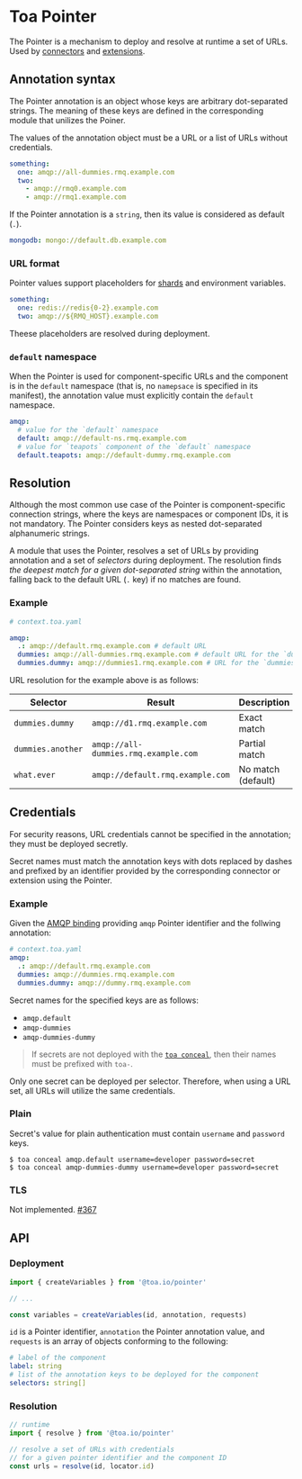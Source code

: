 # Toa Pointer

The Pointer is a mechanism to deploy and resolve at runtime a set of URLs.
Used by [connectors](/connectors) and [extensions](/extensions).

## Annotation syntax

The Pointer annotation is an object whose keys are arbitrary dot-separated strings.
The meaning of these keys are defined in the corresponding module that unilizes the Poiner.

The values of the annotation object must be a URL or a list of URLs without credentials.

```yaml
something:
  one: amqp://all-dummies.rmq.example.com
  two:
    - amqp://rmq0.example.com
    - amqp://rmq1.example.com
```

If the Pointer annotation is a `string`, then its value is considered as default (`.`).

```yaml
mongodb: mongo://default.db.example.com
```

### URL format

Pointer values support placeholders for [shards](/libraries/generic/readme.md#shards) and
environment variables.

```yaml
something:
  one: redis://redis{0-2}.example.com
  two: amqp://${RMQ_HOST}.example.com
```

Theese placeholders are resolved during deployment.

### `default` namespace

When the Pointer is used for component-specific URLs and the component is in the `default`
namespace (that is, no `namepsace` is specified in its manifest), the annotation value must
explicitly contain the `default` namespace.

```yaml
amqp:
  # value for the `default` namespace
  default: amqp://default-ns.rmq.example.com
  # value for `teapots` component of the `default` namespace
  default.teapots: amqp://default-dummy.rmq.example.com
```

## Resolution

Although the most common use case of the Pointer is component-specific connection strings, where
the keys are namespaces or component IDs, it is not mandatory.
The Pointer considers keys as nested dot-separated alphanumeric strings.

A module that uses the Pointer, resolves a set of URLs by providing annotation and a set of
_selectors_ during deployment.
The resolution finds _the deepest match for a given dot-separated string_ within the annotation,
falling back to the default URL (`.` key) if no matches are found.

### Example

```yaml
# context.toa.yaml

amqp:
  .: amqp://default.rmq.example.com # default URL
  dummies: amqp://all-dummies.rmq.example.com # default URL for the `dummies` namespace
  dummies.dummy: amqp://dummies1.rmq.example.com # URL for the `dummies.dummy` component
```

URL resolution for the example above is as follows:

| Selector          | Result                               | Description        |
|-------------------|--------------------------------------|--------------------|
| `dummies.dummy`   | `amqp://d1.rmq.example.com`          | Exact match        |
| `dummies.another` | `amqp://all-dummies.rmq.example.com` | Partial match      |
| `what.ever`       | `amqp://default.rmq.example.com`     | No match (default) |

## Credentials

For security reasons, URL credentials cannot be specified in the annotation;
they must be deployed secretly.

Secret names must match the annotation keys with dots
replaced by dashes and prefixed by an identifier
provided by the corresponding connector or extension using the Pointer.

### Example

Given the [AMQP binding](/connectors/bindings.amqp)
providing `amqp` Pointer identifier and the follwing annotation:

```yaml
# context.toa.yaml
amqp:
  .: amqp://default.rmq.example.com
  dummies: amqp://dummies.rmq.example.com
  dummies.dummy: amqp://dummy.rmq.example.com
```

Secret names for the specified keys are as follows:

- `amqp.default`
- `amqp-dummies`
- `amqp-dummies-dummy`

> If secrets are not deployed with the [`toa conceal`](/runtime/cli/readme.md#conceal), then their
> names must be prefixed with `toa-`.

Only one secret can be deployed per selector. Therefore, when using a URL set, all URLs will
utilize the same credentials.

### Plain

Secret's value for plain authentication must contain `username` and `password` keys.

```shell
$ toa conceal amqp.default username=developer password=secret
$ toa conceal amqp-dummies-dummy username=developer password=secret
```

### TLS

Not implemented. [#367](https://github.com/toa-io/toa/issues/367)

## API

### Deployment

```typescript
import { createVariables } from '@toa.io/pointer'

// ...

const variables = createVariables(id, annotation, requests)
```

`id` is a Pointer identifier, `annotation` the Pointer annotation value, and `requests` is an array
of objects conforming to the following:

```yaml
# label of the component
label: string
# list of the annotation keys to be deployed for the component
selectors: string[]
```

### Resolution

```typescript
// runtime
import { resolve } from '@toa.io/pointer'

// resolve a set of URLs with credentials
// for a given pointer identifier and the component ID
const urls = resolve(id, locator.id)
```
